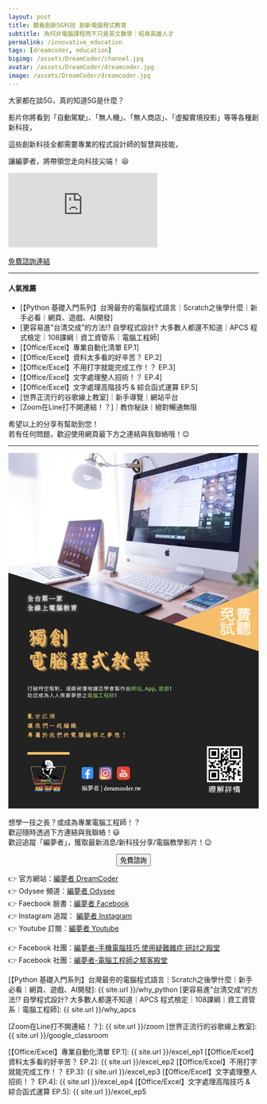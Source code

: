```yaml
---
layout: post
title: 觀看創新5G科技 創新電腦程式教育
subtitle: 為何非電腦課程而不只是英文數學｜昭尋英雄人才
permalink: /innovative_education
tags: [dreamcoder, education]
bigimg: /assets/DreamCoder/channel.jpg
avatar: /assets/DreamCoder/dreamcoder.jpg
image: /assets/DreamCoder/dreamcoder.jpg
---
```


大家都在談5G，真的知道5G是什麼？

影片你將看到「自動駕駛」、「無人機」、「無人商店」、「虛擬實境投影」等等各種創新科技，

這些創新科技全都需要專業的程式設計師的智慧與技能，

讓編夢者，將帶領您走向科技尖端！ :smiley:

<div class="embed-video">
<iframe src="https://www.youtube.com/embed/UQLl5Oto_pw" frameborder="0" allow="accelerometer; autoplay; clipboard-write; encrypted-media; gyroscope; picture-in-picture" allowfullscreen></iframe>
</div>

[免費諮詢連結]

--- 

#### 人氣推薦

* [【Python 基礎入門系列】台灣最夯的電腦程式語言｜Scratch之後學什麼｜新手必看｜網頁、遊戲、AI開發]
* [更容易進”台清交成”的方法!? 自學程式設計? 大多數人都還不知道｜APCS 程式檢定｜108課綱｜資工資管系｜電腦工程師]
* [【Office/Excel】專業自動化清單 EP.1]
* [【Office/Excel】資料太多看的好辛苦？ EP.2]
* [【Office/Excel】不用打字就能完成工作！？ EP.3]
* [【Office/Excel】文字處理整人招術！？ EP.4]
* [【Office/Excel】文字處理高階技巧 & 綜合函式運算 EP.5]
* [世界正流行的谷歌線上教室]｜新手導覽｜網站平台
* [Zoom在Line打不開連結！？]｜教你秘訣｜絕對暢通無阻

希望以上的分享有幫助到您！  
若有任何問題，歡迎使用網頁最下方之連結與我聯絡哦！:wink:

---

![Dreamcoder post](/assets/DreamCoder/post.jpg)

想學一技之長？或成為專業電腦工程師！？  
歡迎隨時透過下方連結與我聯絡！:smiley:  
歡迎追蹤「編夢者」，獲取最新消息/新科技分享/電腦教學影片！:wink:

<!--Button-->
<div style="margin: auto; width: 100%; text-align: center;">
<button  onclick="location.href='https://tomyhhc.com/free-course-appointment';" class="button">免費諮詢</button>
</div>

:point_right: 官方網站：[編夢者 DreamCoder]  
:point_right: Odysee 頻道：[編夢者 Odysee]  
:point_right: Faecbook 臉書：[編夢者 Facebook]  
:point_right: Instagram 追蹤： [編夢者 Instagram]  
:point_right: Youtube 訂閱：[編夢者 Youtube]

:point_right: Facebook 社團：[編夢者-手機電腦技巧 使用疑難雜症 研討之殿堂]  
:point_right: Facebook 社團：[編夢者-電腦工程師之駭客殿堂]  


[編夢者 DreamCoder]: https://tomyhhc.com
[編夢者 Odysee]: https://odysee.com/@dreamcoder:f
[編夢者 Facebook]: https://www.facebook.com/dreamcoder.tw/
[編夢者 Instagram]: https://www.instagram.com/dreamcoder.tw/
[編夢者 Youtube]: https://www.youtube.com/channel/UCz_uOmu2iDuQt86ZfCrIRCQ
[編夢者-手機電腦技巧 使用疑難雜症 研討之殿堂]: https://www.facebook.com/groups/dc.computer.skills.community/ 
[編夢者-電腦工程師之駭客殿堂]: https://www.facebook.com/groups/dreamcoder.hackers

[免費諮詢連結]: https://tomyhhc.com/free-course-appointment
[【Python 基礎入門系列】台灣最夯的電腦程式語言｜Scratch之後學什麼｜新手必看｜網頁、遊戲、AI開發]: {{ site.url }}/why_python
[更容易進”台清交成”的方法!? 自學程式設計? 大多數人都還不知道｜APCS 程式檢定｜108課綱｜資工資管系｜電腦工程師]: {{ site.url }}/why_apcs

[Zoom在Line打不開連結！？]: {{ site.url }}/zoom
[世界正流行的谷歌線上教室]: {{ site.url }}/google_classroom

[【Office/Excel】專業自動化清單 EP.1]: {{ site.url }}/excel_ep1
[【Office/Excel】資料太多看的好辛苦？ EP.2]: {{ site.url }}/excel_ep2
[【Office/Excel】不用打字就能完成工作！？ EP.3]: {{ site.url }}/excel_ep3
[【Office/Excel】文字處理整人招術！？ EP.4]: {{ site.url }}/excel_ep4
[【Office/Excel】文字處理高階技巧 & 綜合函式運算 EP.5]: {{ site.url }}/excel_ep5


